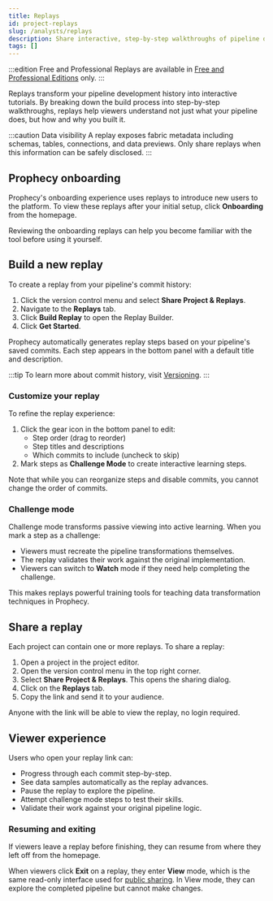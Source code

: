 ```yaml
---
title: Replays
id: project-replays
slug: /analysts/replays
description: Share interactive, step-by-step walkthroughs of pipeline development
tags: []
---
```


:::edition Free and Professional
Replays are available in [Free and Professional Editions](/getting-started/editions/) only.
:::

Replays transform your pipeline development history into interactive tutorials. By breaking down the build process into step-by-step walkthroughs, replays help viewers understand not just what your pipeline does, but how and why you built it.

:::caution Data visibility
A replay exposes fabric metadata including schemas, tables, connections, and data previews. Only share replays when this information can be safely disclosed.
:::

## Prophecy onboarding

Prophecy's onboarding experience uses replays to introduce new users to the platform. To view these replays after your initial setup, click **Onboarding** from the homepage.

Reviewing the onboarding replays can help you become familiar with the tool before using it yourself.

## Build a new replay

To create a replay from your pipeline's commit history:

1. Click the version control menu and select **Share Project & Replays**.
1. Navigate to the **Replays** tab.
1. Click **Build Replay** to open the Replay Builder.
1. Click **Get Started**.

Prophecy automatically generates replay steps based on your pipeline's saved commits. Each step appears in the bottom panel with a default title and description.

:::tip
To learn more about commit history, visit [Versioning](/analysts/versioning).
:::

### Customize your replay

To refine the replay experience:

1. Click the gear icon in the bottom panel to edit:
   - Step order (drag to reorder)
   - Step titles and descriptions
   - Which commits to include (uncheck to skip)
1. Mark steps as **Challenge Mode** to create interactive learning steps.

Note that while you can reorganize steps and disable commits, you cannot change the order of commits.

### Challenge mode

Challenge mode transforms passive viewing into active learning. When you mark a step as a challenge:

- Viewers must recreate the pipeline transformations themselves.
- The replay validates their work against the original implementation.
- Viewers can switch to **Watch** mode if they need help completing the challenge.

This makes replays powerful training tools for teaching data transformation techniques in Prophecy.

## Share a replay

Each project can contain one or more replays. To share a replay:

1. Open a project in the project editor.
1. Open the version control menu in the top right corner.
1. Select **Share Project & Replays**. This opens the sharing dialog.
1. Click on the **Replays** tab.
1. Copy the link and send it to your audience.

Anyone with the link will be able to view the replay, no login required.

## Viewer experience

Users who open your replay link can:

- Progress through each commit step-by-step.
- See data samples automatically as the replay advances.
- Pause the replay to explore the pipeline.
- Attempt challenge mode steps to test their skills.
- Validate their work against your original pipeline logic.

### Resuming and exiting

If viewers leave a replay before finishing, they can resume from where they left off from the homepage.

When viewers click **Exit** on a replay, they enter **View** mode, which is the same read-only interface used for [public sharing](/analysts/project-sharing). In View mode, they can explore the completed pipeline but cannot make changes.
